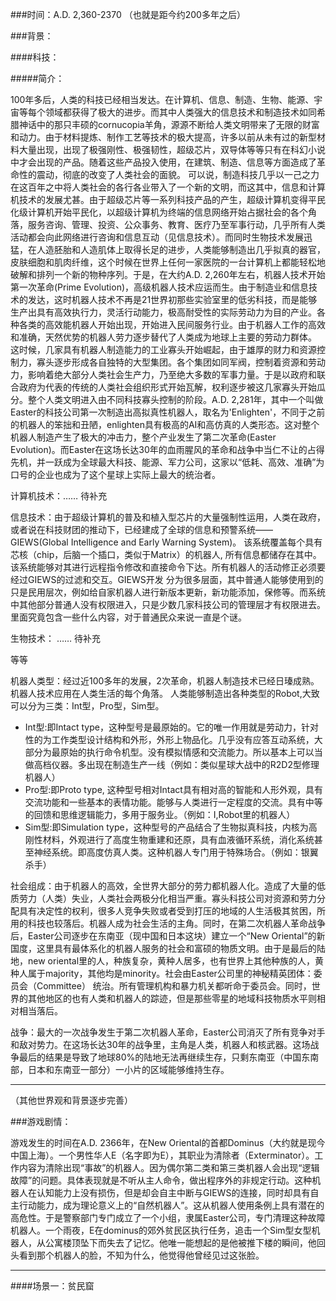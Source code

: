 ###时间：A.D. 2,360-2370  （也就是距今约200多年之后）

###背景：
    
####科技：
          
#####简介：
  
  100年多后，人类的科技已经相当发达。在计算机、信息、制造、生物、能源、宇宙等每个领域都获得了极大的进步。而其中人类强大的信息技术和制造技术如同希腊神话中的那只丰硕的cornucopia羊角，源源不断给人类文明带来了无限的财富和动力。由于材料提炼、制作工艺等技术的极大提高，许多以前从未有过的新型材料大量出现，出现了极强刚性、极强韧性，超级芯片，双导体等等只有在科幻小说中才会出现的产品。随着这些产品投入使用，在建筑、制造、信息等方面造成了革命性的震动，彻底的改变了人类社会的面貌。
  可以说，制造科技几乎以一己之力在这百年之中将人类社会的各行各业带入了一个新的文明，而这其中，信息和计算机技术的发展尤甚。由于超级芯片等一系列科技产品的产生，超级计算机变得平民化级计算机开始平民化，以超级计算机为终端的信息网络开始占据社会的各个角落，服务咨询、管理、投资、公众事务、教育、医疗乃至军事行动，几乎所有人类活动都会向此网络进行咨询和信息互动（见信息技术）。而同时生物技术发展迅猛，在人造胚胎和人造肌体上取得长足的进步，人类能够制造出几乎拟真的器官，皮肤细胞和肌肉纤维，这个时候在世界上任何一家医院的一台计算机上都能轻松地破解和排列一个新的物种序列。于是，在大约A.D. 2,260年左右，机器人技术开始第一次革命(Prime Evolution)，高级机器人技术应运而生。由于制造业和信息技术的发达，这时机器人技术不再是21世界初那些实验室里的低劣科技，而是能够生产出具有高效执行力，灵活行动能力，极高耐受性的实际劳动力为目的产业。各种各类的高效能机器人开始出现，开始进入民间服务行业。由于机器人工作的高效和准确，天然优势的机器人劳力逐步替代了人类成为地球上主要的劳动力群体。
  这时候，几家具有机器人制造能力的工业寡头开始崛起，由于雄厚的财力和资源控制力，寡头逐步形成各自独特的大型集团。各个集团如同军阀，控制着资源和劳动力，影响着绝大部分人类社会生产力，乃至绝大多数的军事力量。于是以政府和联合政府为代表的传统的人类社会组织形式开始瓦解，权利逐步被这几家寡头开始瓜分。整个人类文明进入由不同科技寡头控制的阶段。A.D. 2,281年，其中一个叫做Easter的科技公司第一次制造出高拟真性机器人，取名为'Enlighten'，不同于之前的机器人的笨拙和丑陋，enlighten具有极高的AI和高仿真的人类形态。这对整个机器人制造产生了极大的冲击力，整个产业发生了第二次革命(Easter Evolution)。而Easter在这场长达30年的血雨腥风的革命和战争中当仁不让的占得先机，并一跃成为全球最大科技、能源、军力公司，这家以“低耗、高效、准确”为口号的企业也成为了这个星球上实际上最大的统治者。 

计算机技术：…… 待补充
     
  信息技术：由于超级计算机的普及和植入型芯片的大量强制性运用，人类在政府，或者说在科技财团的推动下，已经建成了全球的信息和预警系统——GIEWS(Global Intelligence and Early Warning System)。
  该系统覆盖每个具有芯核（chip，后脑一个插口，类似于Matrix）的机器人, 所有信息都储存在其中。该系统能够对其进行远程指令修改和直接命令下达。所有机器人的活动修正必须要经过GIEWS的过滤和交互。GIEWS开发
  分为很多层面，其中普通人能够使用到的只是民用层次，例如给自家机器人进行新版本更新，新功能添加，保修等。而系统中其他部分普通人没有权限进入，只是少数几家科技公司的管理层才有权限进去。里面究竟包含一些什么内容，对于普通民众来说一直是个谜。
      
生物技术： ……  待补充
 
  等等
    
          
机器人类型：经过近100多年的发展，2次革命，机器人制造技术已经日瑧成熟。机器人技术应用在人类生活的每个角落。
  人类能够制造出各种类型的Robot,大致可以分为三类：Int型，Pro型，Sim型。
  * Int型:即Intact type，这种型号是最原始的。它的唯一作用就是劳动力，针对性的为工作类型设计结构和外形，外形上物品化。几乎没有应答互动系统，大部分为最原始的执行命令机型。没有模拟情感和交流能力。所以基本上可以当做高档仪器。多出现在制造生产一线（例如：类似星球大战中的R2D2型修理机器人）
  * Pro型:即Proto  type, 这种型号相对Intact具有相对高的智能和人形外观，具有交流功能和一些基本的表情功能。能够与人类进行一定程度的交流。具有中等的回馈和思维逻辑能力，多用于服务业。（例如：I,Robot里的机器人）        
  * Sim型:即Simulation type，这种型号的产品结合了生物拟真科技，内核为高刚性材料，外观进行了高度生物重建和还原，具有血液循环系统，消化系统甚至神经系统。即高度仿真人类。这种机器人专门用于特殊场合。（例如：银翼杀手）

社会组成：由于机器人的高效，全世界大部分的劳力都机器人化。造成了大量的低质劳力（人类）失业，人类社会两极分化相当严重。寡头科技公司对资源和劳力分配具有决定性的权利，很多人竞争失败或者受到打压的地域的人生活极其贫困，所用的科技也较落后。机器人成为社会生活的主角。同时，在第二次机器人革命战争后，Easter公司逐步在东南亚（现中国和日本这块）建立一个“New Oriental”的新国度，这里具有最体系化的机器人服务的社会和富硕的物质文明。由于是最后的陆地，new oriental里的人，种族复杂，黄种人居多，也有世界上其他种族的人，黄种人属于majority，其他均是minority。社会由Easter公司里的神秘精英团体：委员会（Committee） 统治。所有管理机构和暴力机关都听命于委员会。同时，世界的其他地区的也有人类和机器人的踪迹，但是那些零星的地域科技物质水平则相对相当落后。

战争：最大的一次战争发生于第二次机器人革命，Easter公司消灭了所有竞争对手和敌对势力。在这场长达30年的战争里，主角是人类，机器人和核武器。这场战争最后的结果是导致了地球80%的陆地无法再继续生存，只剩东南亚（中国东南部，日本和东南亚一部分）一小片的区域能够维持生存。

 - - -
（其他世界观和背景逐步完善）

###游戏剧情：
  
  游戏发生的时间在A.D. 2366年，在New Oriental的首都Dominus（大约就是现今中国上海）。一个男性华人E（名字即为E），其职业为清除者（Exterminator）。工作内容为清除出现“事故”的机器人。因为偶尔第二类和第三类机器人会出现“逻辑故障”的问题。具体表现就是不听从主人命令，做出程序外的非规定行动。这种机器人在认知能力上没有损伤，但是却会自主中断与GIEWS的连接，同时却具有自主行动能力，成为理论意义上的“自然机器人”。这从机器人使用条例上具有潜在的高危性。于是警察部门专门成立了一个小组，隶属Easter公司，专门清理这种故障机器人。一个雨夜，E在dominus的郊外贫民区执行任务，追击一个Sim型女型机器人，从公寓楼顶坠下而失去了记忆。他唯一能想起的是他被推下楼的瞬间，他回头看到那个机器人的脸，不知为什么，他觉得他曾经见过这张脸。

- - -

####场景一：贫民窟

